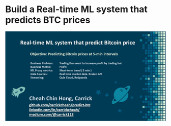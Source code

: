 # Build a Real-time ML system that predicts BTC prices

![Description of the image](./image/portfolios3.jpg)  
